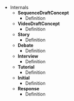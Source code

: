 * Internals
  * **SequenceDraftConcept**
    * Definition
  * **VideoDraftConcept**
    * Definition
  * **Story**
    * Definition
  * **Debate**
    * Definition
  * **Interview**
    * Definition
  * **Tutorial**
    * Definition
  * **Initial**
    * Definition
  * **Response**
    * Definition